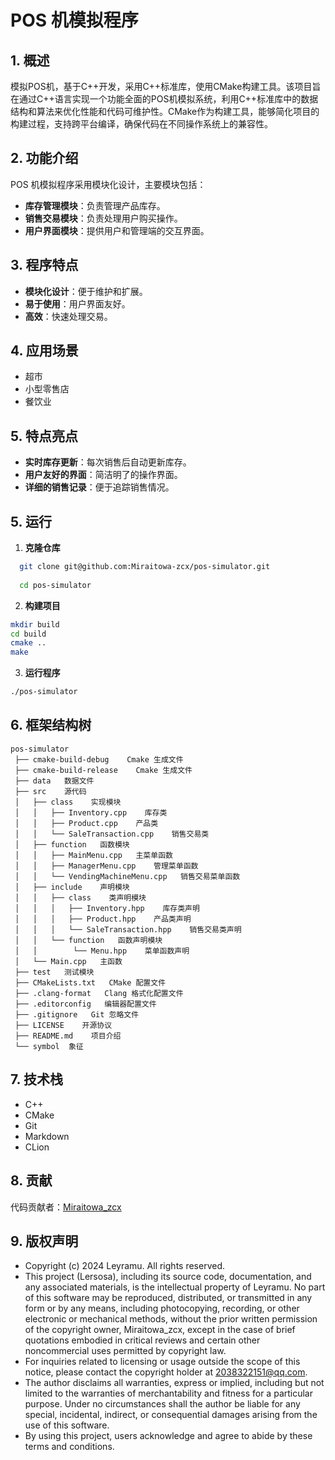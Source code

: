 # POS 机模拟程序

## 1. 概述

模拟POS机，基于C++开发，采用C++标准库，使用CMake构建工具。该项目旨在通过C++语言实现一个功能全面的POS机模拟系统，利用C++标准库中的数据结构和算法来优化性能和代码可维护性。CMake作为构建工具，能够简化项目的构建过程，支持跨平台编译，确保代码在不同操作系统上的兼容性。

## 2. 功能介绍

POS 机模拟程序采用模块化设计，主要模块包括：

- **库存管理模块**：负责管理产品库存。
- **销售交易模块**：负责处理用户购买操作。
- **用户界面模块**：提供用户和管理端的交互界面。

## 3. 程序特点

- **模块化设计**：便于维护和扩展。
- **易于使用**：用户界面友好。
- **高效**：快速处理交易。

## 4. 应用场景

- 超市
- 小型零售店
- 餐饮业

## 5. 特点亮点

- **实时库存更新**：每次销售后自动更新库存。
- **用户友好的界面**：简洁明了的操作界面。
- **详细的销售记录**：便于追踪销售情况。

## 5. 运行

1. **克隆仓库**

``` bash
  git clone git@github.com:Miraitowa-zcx/pos-simulator.git
  
  cd pos-simulator
```

2. **构建项目**

``` bash
mkdir build 
cd build 
cmake .. 
make
```

3. **运行程序**

``` bash
./pos-simulator
```

## 6. 框架结构树

``` tree
pos-simulator
 ├── cmake-build-debug    Cmake 生成文件
 ├── cmake-build-release    Cmake 生成文件
 ├── data   数据文件
 ├── src    源代码
 │   ├── class    实现模块
 │   │   ├── Inventory.cpp    库存类
 │   │   ├── Product.cpp    产品类
 │   │   └── SaleTransaction.cpp    销售交易类
 │   ├── function   函数模块
 │   │   ├── MainMenu.cpp   主菜单函数
 │   │   ├── ManagerMenu.cpp    管理菜单函数
 │   │   └── VendingMachineMenu.cpp   销售交易菜单函数
 │   ├── include    声明模块
 │   │   ├── class    类声明模块
 │   │   │   ├── Inventory.hpp    库存类声明
 │   │   │   ├── Product.hpp    产品类声明
 │   │   │   └── SaleTransaction.hpp    销售交易类声明
 │   │   └── function   函数声明模块
 │   │        └── Menu.hpp    菜单函数声明
 │   └── Main.cpp   主函数
 ├── test   测试模块
 ├── CMakeLists.txt   CMake 配置文件
 ├── .clang-format   Clang 格式化配置文件
 ├── .editorconfig   编辑器配置文件
 ├── .gitignore   Git 忽略文件
 ├── LICENSE    开源协议
 ├── README.md    项目介绍
 └── symbol  象征
```

## 7. 技术栈

* C++
* CMake
* Git
* Markdown
* CLion

## 8. 贡献

代码贡献者：[Miraitowa_zcx](https://github.com/Miraitowa-zcx)

## 9. 版权声明

* Copyright (c) 2024 Leyramu. All rights reserved.
* This project (Lersosa), including its source code, documentation, and any associated materials, is
  the intellectual property of Leyramu. No part of this software may be reproduced, distributed, or transmitted in any
  form or by any means, including photocopying, recording, or other electronic or mechanical methods, without the prior
  written permission of the copyright owner, Miraitowa_zcx, except in the case of brief quotations embodied in critical
  reviews and certain other noncommercial uses permitted by copyright law.
* For inquiries related to licensing or usage outside the scope of this notice, please contact the copyright holder at
  2038322151@qq.com.
* The author disclaims all warranties, express or implied, including but not limited to the warranties of
  merchantability and fitness for a particular purpose. Under no circumstances shall the author be liable for any
  special, incidental, indirect, or consequential damages arising from the use of this software.
* By using this project, users acknowledge and agree to abide by these terms and conditions.
